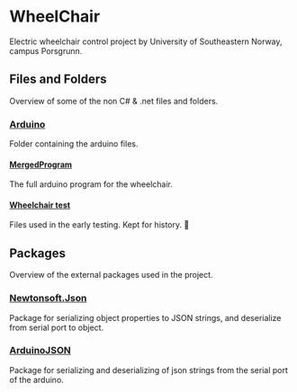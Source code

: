 # WheelChair
Electric wheelchair control project by University of Southeastern Norway, campus Porsgrunn.
## Files and Folders
Overview of some of the non C# & .net files and folders. 
### [Arduino](https://github.com/IA5-6/WheelChair/tree/kommunikasjon/Arduino)
Folder containing the arduino files.
#### [MergedProgram](https://github.com/IA5-6/WheelChair/tree/kommunikasjon/Arduino/MergedProgram/merged)
The full arduino program for the wheelchair.
#### [Wheelchair test](https://github.com/IA5-6/WheelChair/tree/kommunikasjon/Arduino/WheelchairTest)
Files used in the early testing. Kept for history. :cowboy_hat_face:
## Packages
Overview of the external packages used in the project.
### [Newtonsoft.Json](https://www.nuget.org/packages/newtonsoft.json/) 
Package for serializing object properties to JSON strings, and deserialize from serial port to object.  
### [ArduinoJSON](https://arduinojson.org/) 
Package for serializing and deserializing of json strings from the serial port of the arduino.  
  

